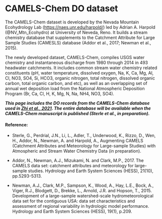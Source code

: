 # CAMELS-Chem DO dataset
The CAMELS-Chem dataset is developed by the Nevada Mountain Ecohydrology Lab (https://naes.unr.edu/harpold/) led by Adrian A. Harpold (@NV_Mtn_Ecohydro) at University of Neveda, Reno. It builds a stream chemistry database that supplements to the Catchment Attribute for Large Sample Studies (CAMESLS) database (Addor et al., 2017; Newman et al., 2015).

The newly developed dataset, CAMELS-Chem, compiles USGS water chemistry and instantaneous discharge from 1980 through 2014 in 493 headwater catchments. It includes common stream water chemistry related constituents (pH, water temperature, dissolved oxygen, Na, K, Ca, Mg, Al, Cl, NO3, SO4, Si, HCO3, organic nitrogen, total nitrogen, dissolved organic carbon, total organic carbon, and etc), as well as an overlapping set of annual wet deposition load from the National Atmospheric Deposition Program (Br, Ca, Cl, H, K, Mg, N, Na, NH4, NO3, SO4). 

***This page includes the DO records from the CAMELS-Chem database used in [Zhi et al., 2021](https://doi.org/10.1021/acs.est.0c06783). The entire database will be available when the CAMELS-Chem manuscript is published (Sterle et al., in preparation).***

#### Reference:
- Sterle, G., Perdrial, J.N., Li, L., Adler, T., Underwood, K., Rizzo, D., Wen, H., Addor, N., Newman, A. and Harpold, A., Augmenting CAMELS (Catchment Attributes and Meteorology for Large-sample Studies) with Atmospheric and Stream Water Chemistry Data (in preparation).

- Addor, N., Newman, A.J., Mizukami, N. and Clark, M.P., 2017. The CAMELS data set: catchment attributes and meteorology for large-sample studies. Hydrology and Earth System Sciences (HESS), 21(10), pp.5293-5313.

- Newman, A.J., Clark, M.P., Sampson, K., Wood, A., Hay, L.E., Bock, A., Viger, R.J., Blodgett, D., Brekke, L., Arnold, J.R. and Hopson, T., 2015. Development of a large-sample watershed-scale hydrometeorological data set for the contiguous USA: data set characteristics and assessment of regional variability in hydrologic model performance. Hydrology and Earth System Sciences (HESS), 19(1), p.209.
